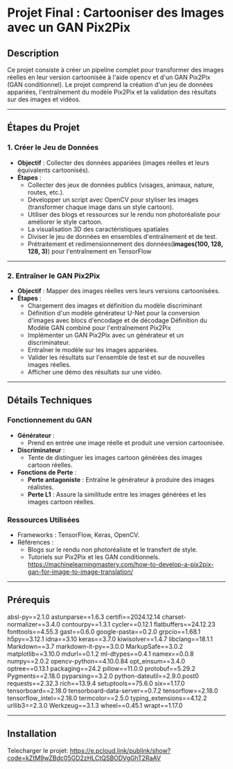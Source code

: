 # Projet Final : Cartooniser des Images avec un GAN Pix2Pix

## Description
Ce projet consiste à créer un pipeline complet pour transformer des images réelles en leur version cartoonisée à l'aide opencv et  d'un GAN Pix2Pix (GAN conditionnel). Le projet comprend la création d'un jeu de données appariées, l'entraînement du modèle Pix2Pix et la validation des résultats sur des images et vidéos.

---

## Étapes du Projet

### 1. **Créer le Jeu de Données**
- **Objectif** : Collecter des données appariées (images réelles et leurs équivalents cartoonisés).
- **Étapes** :
  - Collecter des jeux de données publics (visages, animaux, nature, routes, etc.).
  - Développer un script avec OpenCV pour styliser les images (transformer chaque image dans un style cartoon).
  - Utiliser des blogs et ressources sur le rendu non photoréaliste pour améliorer le style cartoon.
  - La visualisation 3D des caractéristiques spatiales
  - Diviser le jeu de données en ensembles d'entraînement et de test.
  - Prétraitement et redimensionnement des données(**images(100, 128, 128, 3)**) pour l'entraînement en TensorFlow

---

### 2. **Entraîner le GAN Pix2Pix**
- **Objectif** : Mapper des images réelles vers leurs versions cartoonisées.
- **Étapes** :
  - Chargement des images et définition du modèle discriminant
  - Définition d'un modèle générateur U-Net pour la conversion d'images avec blocs d'encodage et de décodage
  Définition du Modèle GAN combiné pour l'entraînement Pix2Pix
  - Implémenter un GAN Pix2Pix avec un générateur et un discriminateur.
  - Entraîner le modèle sur les images appariées.
  - Valider les résultats sur l'ensemble de test et sur de nouvelles images réelles.
  - Afficher une démo des résultats sur une vidéo.

---

## Détails Techniques

### **Fonctionnement du GAN**
- **Générateur** :
  - Prend en entrée une image réelle et produit une version cartoonisée.
- **Discriminateur** :
  - Tente de distinguer les images cartoon générées des images cartoon réelles.
- **Fonctions de Perte** :
  - **Perte antagoniste** : Entraîne le générateur à produire des images réalistes.
  - **Perte L1** : Assure la similitude entre les images générées et les images cartoon réelles.

### **Ressources Utilisées**
- Frameworks : TensorFlow, Keras, OpenCV.
- Références :
  - Blogs sur le rendu non photoréaliste et le transfert de style.
  - Tutoriels sur Pix2Pix et les GAN conditionnels.
  https://machinelearningmastery.com/how-to-develop-a-pix2pix-gan-for-image-to-image-translation/

---

## Prérequis
absl-py==2.1.0
astunparse==1.6.3
certifi==2024.12.14
charset-normalizer==3.4.0
contourpy==1.3.1
cycler==0.12.1
flatbuffers==24.12.23
fonttools==4.55.3
gast==0.6.0
google-pasta==0.2.0
grpcio==1.68.1
h5py==3.12.1
idna==3.10
keras==3.7.0
kiwisolver==1.4.7
libclang==18.1.1
Markdown==3.7
markdown-it-py==3.0.0
MarkupSafe==3.0.2
matplotlib==3.10.0
mdurl==0.1.2
ml-dtypes==0.4.1
namex==0.0.8
numpy==2.0.2
opencv-python==4.10.0.84
opt_einsum==3.4.0
optree==0.13.1
packaging==24.2
pillow==11.0.0
protobuf==5.29.2
Pygments==2.18.0
pyparsing==3.2.0
python-dateutil==2.9.0.post0
requests==2.32.3
rich==13.9.4
setuptools==75.6.0
six==1.17.0
tensorboard==2.18.0
tensorboard-data-server==0.7.2
tensorflow==2.18.0
tensorflow_intel==2.18.0
termcolor==2.5.0
typing_extensions==4.12.2
urllib3==2.3.0
Werkzeug==3.1.3
wheel==0.45.1
wrapt==1.17.0


---

## Installation
Telecharger le projet: 
https://e.pcloud.link/publink/show?code=kZtM9wZBdc05GD2zHLCtQSBODVgGhT2RaAV

